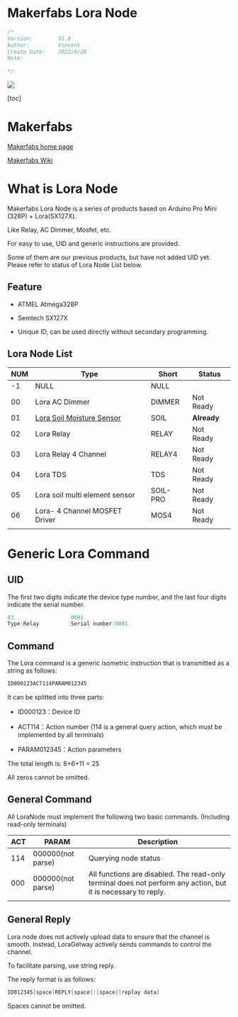 # Makerfabs Lora Node



```c++
/*
Version:		V1.0
Author:			Vincent
Create Date:	2022/9/28
Note:
	
*/
```
![](md_pic/main.jpg)


[toc]

# Makerfabs

[Makerfabs home page](https://www.makerfabs.com/)

[Makerfabs Wiki](https://makerfabs.com/wiki/index.php?title=Main_Page)



# What is Lora Node

Makerfabs Lora Node is a series of products based on Arduino Pro Mini (328P) + Lora(SX127X). 

Like Relay, AC Dimmer, Mosfet, etc.

For easy to use, UID and generic instructions are provided.

Some of them are our previous products, but have not added UID yet. Please refer to status of Lora Node List below.

## Feature

- ATMEL Atmega328P
- Semtech SX127X

- Unique ID, can be used directly without secondary programming.

## Lora Node List

| NUM  | Type                                                         | Short    | Status      |
| ---- | ------------------------------------------------------------ | -------- | ----------- |
| -1   | NULL                                                         | NULL     |             |
| 00   | Lora AC Dimmer                                               | DIMMER   | Not Ready   |
| 01   | [Lora Soil Moisture Sensor](https://github.com/Makerfabs/Lora-Soil-Moisture-Sensor/tree/master/V3) | SOIL     | **Already** |
| 02   | Lora Relay                                                   | RELAY    | Not Ready   |
| 03   | Lora Relay 4 Channel                                         | RELAY4   | Not Ready   |
| 04   | Lora TDS                                                     | TDS      | Not Ready   |
| 05   | Lora soil multi element sensor                               | SOIL-PRO | Not Ready   |
| 06   | Lora- 4 Channel MOSFET Driver                                | MOS4     | Not Ready   |
|      |                                                              |          |             |



# Generic Lora Command

## UID

The first two digits indicate the device type number, and the last four digits indicate the serial number.

```c
03					0001
Type:Relay			Serial number:0001
```



## Command

The Lora command is a generic isometric instruction that is transmitted as a string as follows:

```c
ID000123ACT114PARAM012345
```

It can be splitted into three parts:

- ID000123：Device ID

- ACT114：Action number (114 is a general query action, which must be implemented by all terminals)

- PARAM012345：Action parameters

The total length is: 8+6+11 = 25 

All zeros cannot be omitted.

## General Command

All LoraNode must implement the following two basic commands. (Including read-only terminals)

| ACT  | PARAM             | Description                                                  |
| ---- | ----------------- | ------------------------------------------------------------ |
| 114  | 000000(not parse) | Querying node status                                         |
| 000  | 000000(not parse) | All functions are disabled. The read-only terminal does not perform any action, but it is necessary to reply. |
|      |                   |                                                              |

 

## General Reply

Lora node does not actively upload data to ensure that the channel is smooth. Instead, LoraGetway actively sends commands to control the channel.

To facilitate parsing, use string reply.



The reply format is as follows:

```c
ID012345[space]REPLY[space]:[space][replay data]
```

Spaces cannot be omitted.